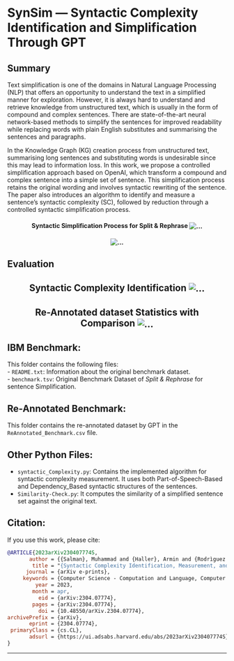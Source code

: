 # SynSim — Syntactic Complexity Identification and Simplification Through GPT

## Summary
Text simplification is one of the domains in Natural Language Processing (NLP) that offers an opportunity to understand the text in a simplified manner for exploration. However, it is always hard to understand and retrieve knowledge from unstructured text, which is usually in the form of compound and complex sentences. There are state-of-the-art neural network-based methods to simplify the sentences for improved readability while replacing words with plain English substitutes and summarising the sentences and paragraphs.  
  
In the Knowledge Graph (KG) creation process from unstructured text, summarising long sentences and substituting words is undesirable since this may lead to information loss. In this work, we propose a controlled simplification approach based on OpenAI, which transform a compound and complex sentence into a simple set of sentence. This simplification process retains the original wording and involves syntactic rewriting of the sentence. The paper also introduces an algorithm to identify and measure a sentence’s syntactic complexity (SC), followed by reduction through a controlled syntactic simplification process.

<h4 align="center">
  Syntactic Simplification Process for Split & Rephrase
  <img align="center"  src="tree.png" alt="...">
</h4>
<h4 align="center">
  <img align="center"  src="snr.png" alt="...">
</h4>

## Evaluation
<h2 align="center">
  Syntactic Complexity Identification 
  <img align="center"  src="perf-sc.png" alt="...">
</h2>

<h2 align="center">
  Re-Annotated dataset Statistics with Comparison
  <img align="center"  src="perf-synsim.png" alt="...">
</h2>

## IBM Benchmark:
This folder contains the following files:  
	- `README.txt`: Information about the original benchmark dataset.  
	- `benchmark.tsv`: Original Benchmark Dataset of *Split & Rephrase* for sentence Simplification.  

## Re-Annotated Benchmark:
This folder contains the re-annotated dataset by GPT in the `ReAnnotated_Benchmark.csv` file.

## Other Python Files:
- `syntactic_Complexity.py`: Contains the implemented algorithm for syntactic complexity measurement. It uses both Part-of-Speech-Based and Dependency_Based syntactic structures of the sentences.  
- `Similarity-Check.py`: It computes the similarity of a simplified sentence set against the original text.  

## Citation:

If you use this work, please cite:  

```bib
@ARTICLE{2023arXiv230407774S,  
       author = {{Salman}, Muhammad and {Haller}, Armin and {Rodrìguez Mèndez}, Sergio J.},  
        title = "{Syntactic Complexity Identification, Measurement, and Reduction Through Controlled Syntactic Simplification}",  
      journal = {arXiv e-prints},  
     keywords = {Computer Science - Computation and Language, Computer Science - Information Retrieval},  
         year = 2023,  
        month = apr,  
          eid = {arXiv:2304.07774},  
        pages = {arXiv:2304.07774},  
          doi = {10.48550/arXiv.2304.07774},  
archivePrefix = {arXiv},  
       eprint = {2304.07774},  
 primaryClass = {cs.CL},  
       adsurl = {https://ui.adsabs.harvard.edu/abs/2023arXiv230407774S},   
}
```
---